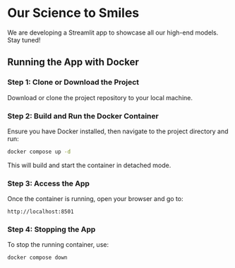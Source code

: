 # Our Science to Smiles

We are developing a Streamlit app to showcase all our high-end models. Stay tuned!

## Running the App with Docker

### Step 1: Clone or Download the Project
Download or clone the project repository to your local machine.

### Step 2: Build and Run the Docker Container
Ensure you have Docker installed, then navigate to the project directory and run:

```bash
docker compose up -d
```

This will build and start the container in detached mode.

### Step 3: Access the App
Once the container is running, open your browser and go to:

```
http://localhost:8501
```

### Step 4: Stopping the App
To stop the running container, use:

```bash
docker compose down
```
